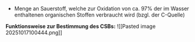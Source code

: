 - Menge an Sauerstoff, welche zur Oxidation von ca. 97% der im Wasser enthaltenen organischen Stoffen verbraucht wird (bzgl. der C-Quelle)

**Funktionsweise zur Bestimmung des CSBs:**
![[Pasted image 20251017100444.png]]
